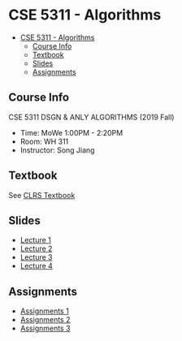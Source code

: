 # CSE 5311 - Algorithms

- [CSE 5311 - Algorithms](#cse-5311---algorithms)
  - [Course Info](#course-info)
  - [Textbook](#textbook)
  - [Slides](#slides)
  - [Assignments](#assignments)

## Course Info

CSE 5311 DSGN & ANLY ALGORITHMS (2019 Fall)

- Time: MoWe 1:00PM - 2:20PM
- Room: WH 311
- Instructor: Song Jiang

## Textbook

See [CLRS Textbook](Textbook/CLRS-Textbook.pdf)

## Slides

- [Lecture 1](Slides/Lecture-1.pdf)
- [Lecture 2](Slides/Lecture-2.pdf)
- [Lecture 3](Slides/Lecture-3.pdf)
- [Lecture 4](Slides/Lecture-4.pdf)

## Assignments

- [Assignments 1](Assignments/01/)
- [Assignments 2](Assignments/02/)
- [Assignments 3](Assignments/03/)
